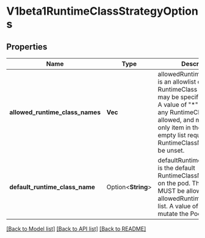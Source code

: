 # V1beta1RuntimeClassStrategyOptions

## Properties

Name | Type | Description | Notes
------------ | ------------- | ------------- | -------------
**allowed_runtime_class_names** | **Vec<String>** | allowedRuntimeClassNames is an allowlist of RuntimeClass names that may be specified on a pod. A value of \"*\" means that any RuntimeClass name is allowed, and must be the only item in the list. An empty list requires the RuntimeClassName field to be unset. | 
**default_runtime_class_name** | Option<**String**> | defaultRuntimeClassName is the default RuntimeClassName to set on the pod. The default MUST be allowed by the allowedRuntimeClassNames list. A value of nil does not mutate the Pod. | [optional]

[[Back to Model list]](../README.md#documentation-for-models) [[Back to API list]](../README.md#documentation-for-api-endpoints) [[Back to README]](../README.md)


